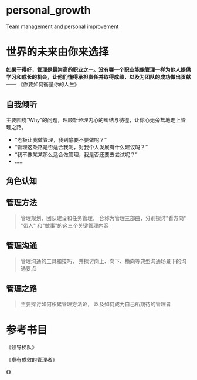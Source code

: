 <!--
 * @Author: your name
 * @Date: 2021-11-23 11:07:09
 * @LastEditTime: 2022-05-06 16:15:41
 * @LastEditors: zhaokang zhaokang1@xiaomi.com
 * @Description: 打开koroFileHeader查看配置 进行设置: https://github.com/OBKoro1/koro1FileHeader/wiki/%E9%85%8D%E7%BD%AE
 * @FilePath: /personal_growth/README.md
-->
# personal_growth
Team management and personal improvement

# 世界的未来由你来选择

<b> 如果干得好，管理是最崇高的职业之一。没有哪一个职业能像管理一样为他人提供学习和成长的机会，让他们懂得承担责任并取得成绩，以及为团队的成功做出贡献 </b> —— 《你要如何衡量你的人生》

##  自我倾听
主要围绕“Why”的问题，理顺新经理内心的纠结与彷徨，让你心无旁骛地走上管理之路。

- “老板让我做管理，我到底要不要做呢？”
- “管理这条路是否适合我呢，对我个人发展有什么建议吗？”
- “我不像某某那么适合做管理，我是否还要去尝试呢？”
- ……

## 角色认知

##  管理方法
> 管理规划、团队建设和任务管理， 合称为管理三部曲，分别探讨"看方向" "带人" 和"做事"的这三个关键管理内容

##  管理沟通
> 管理沟通的工具和技巧， 并探讨向上、向下、横向等典型沟通场景下的沟通要点

## 管理之路
> 主要探讨如何积累管理方法论， 以及如何成为自己所期待的管理者



# 参考书目
《领导梯队》

《卓有成效的管理者》

《》

